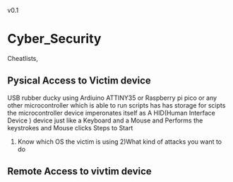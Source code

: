 v0.1
# Cyber_Security
Cheatlists,
## Pysical  Access to Victim device 
USB rubber ducky
using Ardiuino ATTINY35 or Raspberry pi pico
or any other microcontroller which is able to run scripts has has storage for scipts 
the microcontroller device imperonates itself as A HID(Human Interface Device ) device  just like a Keyboard and a Mouse 
and Performs the keystrokes and Mouse clicks 
Steps to Start
1) Know which OS the victim is using 
2)What kind of attacks you want to do
## Remote Access to vivtim device